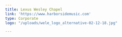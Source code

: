 ```yaml
---
title: Lexus Wesley Chapel
link: 'https://www.harborsidemusic.com'
type: Corporate
logo: "/uploads/wele_logo_alternative-02-12-18.jpg"

---
```

